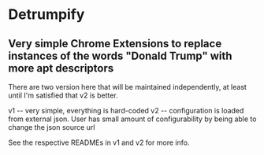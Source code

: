 
# Detrumpify

## Very simple Chrome Extensions to replace instances of the words "Donald Trump" with more apt descriptors

There are two version here that will be maintained independently, 
at least until I'm satisfied that v2 is better.

v1 -- very simple, everything is hard-coded
v2 -- configuration is loaded from external json. User has small amount of configurability by being able to change the json source url

See the respective READMEs in v1 and v2 for more info.


